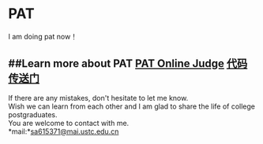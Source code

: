 # PAT  

I am doing pat now！ 

##Learn more about PAT [PAT Online Judge](http://pat.zju.edu.cn/)
[代码传送门](https://github.com/yanzhirun/PAT-go/tree/master/pat/basic/Demo1)
---
If there are any mistakes, don't hesitate to let me know.  
Wish we can learn from each other and I am glad to share the life of college postgraduates.  
You are welcome to contact with me.   
*mail:*sa615371@mai.ustc.edu.cn  
